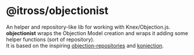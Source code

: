 # @itross/objectionist

An helper and repository-like lib for working with Knex/Objection.js. **objectionist** wraps the Objection Model creation and wraps it adding some helper functions (sort of repository).
<br/>
It is based on the inspiring [objection-repositories](https://www.npmjs.com/package/objection-repositories) and [konjection](https://www.npmjs.com/package/konjection).